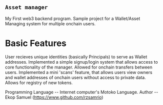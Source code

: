 ## `Asset manager`

My First web3 backend program.
Sample project for a Wallet/Asset Managing system for multiple onchain users.

# Basic Features
User recieves unique identities (basically Principals) to serve as Wallet addresses.
Implemented a simple signup/login system that allows access to core functionality of the manager.
Allowed for onchain transfers between users.
Implemented a mini 'scans' feature, that allows users view owners and wallet addresses of onchain users without access to private data.
Allows for registry of new tokens.



Programming Language -- Internet computer's Motoko Language.
Author -- Ekop Samuel (https://www.github.com/rzsamrio)
